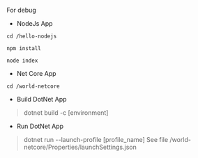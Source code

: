 For debug

* NodeJs App

`cd /hello-nodejs`

`npm install`

`node index`

* Net Core App

 `cd /world-netcore`

- Build DotNet App
> dotnet build -c [environment]

- Run DotNet App
> dotnet run --launch-profile [profile_name]
See file /world-netcore/Properties/launchSettings.json